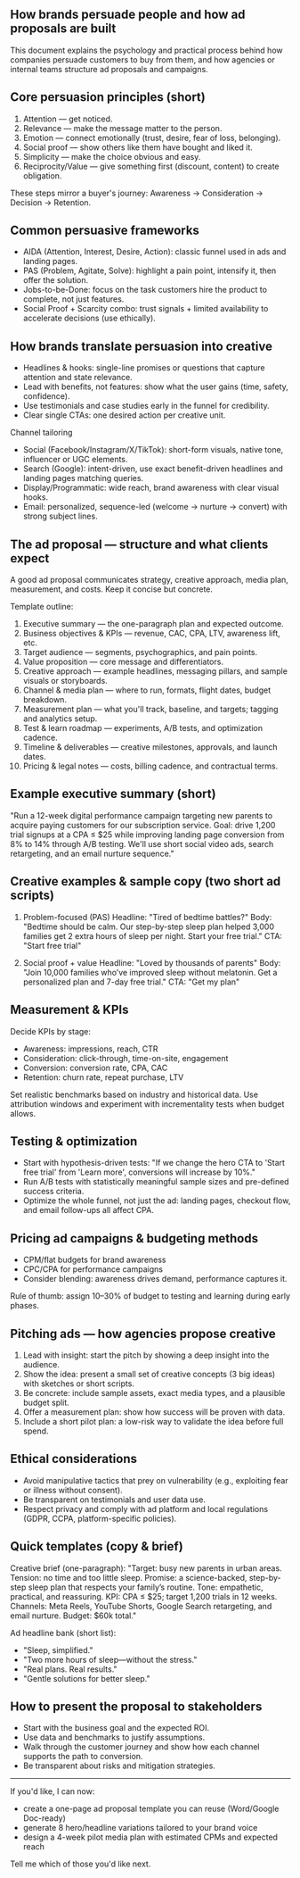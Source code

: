 ## How brands persuade people and how ad proposals are built

This document explains the psychology and practical process behind how companies persuade customers to buy from them, and how agencies or internal teams structure ad proposals and campaigns.

## Core persuasion principles (short)

1. Attention — get noticed.
2. Relevance — make the message matter to the person.
3. Emotion — connect emotionally (trust, desire, fear of loss, belonging).
4. Social proof — show others like them have bought and liked it.
5. Simplicity — make the choice obvious and easy.
6. Reciprocity/Value — give something first (discount, content) to create obligation.

These steps mirror a buyer's journey: Awareness → Consideration → Decision → Retention.

## Common persuasive frameworks

- AIDA (Attention, Interest, Desire, Action): classic funnel used in ads and landing pages.
- PAS (Problem, Agitate, Solve): highlight a pain point, intensify it, then offer the solution.
- Jobs-to-be-Done: focus on the task customers hire the product to complete, not just features.
- Social Proof + Scarcity combo: trust signals + limited availability to accelerate decisions (use ethically).

## How brands translate persuasion into creative

- Headlines & hooks: single-line promises or questions that capture attention and state relevance.
- Lead with benefits, not features: show what the user gains (time, safety, confidence).
- Use testimonials and case studies early in the funnel for credibility.
- Clear single CTAs: one desired action per creative unit.

Channel tailoring
- Social (Facebook/Instagram/X/TikTok): short-form visuals, native tone, influencer or UGC elements.
- Search (Google): intent-driven, use exact benefit-driven headlines and landing pages matching queries.
- Display/Programmatic: wide reach, brand awareness with clear visual hooks.
- Email: personalized, sequence-led (welcome → nurture → convert) with strong subject lines.

## The ad proposal — structure and what clients expect

A good ad proposal communicates strategy, creative approach, media plan, measurement, and costs. Keep it concise but concrete.

Template outline:
1. Executive summary — the one-paragraph plan and expected outcome.
2. Business objectives & KPIs — revenue, CAC, CPA, LTV, awareness lift, etc.
3. Target audience — segments, psychographics, and pain points.
4. Value proposition — core message and differentiators.
5. Creative approach — example headlines, messaging pillars, and sample visuals or storyboards.
6. Channel & media plan — where to run, formats, flight dates, budget breakdown.
7. Measurement plan — what you'll track, baseline, and targets; tagging and analytics setup.
8. Test & learn roadmap — experiments, A/B tests, and optimization cadence.
9. Timeline & deliverables — creative milestones, approvals, and launch dates.
10. Pricing & legal notes — costs, billing cadence, and contractual terms.

## Example executive summary (short)

"Run a 12-week digital performance campaign targeting new parents to acquire paying customers for our subscription service. Goal: drive 1,200 trial signups at a CPA ≤ $25 while improving landing page conversion from 8% to 14% through A/B testing. We'll use short social video ads, search retargeting, and an email nurture sequence." 

## Creative examples & sample copy (two short ad scripts)

1) Problem-focused (PAS)
Headline: "Tired of bedtime battles?"
Body: "Bedtime should be calm. Our step-by-step sleep plan helped 3,000 families get 2 extra hours of sleep per night. Start your free trial."
CTA: "Start free trial"

2) Social proof + value
Headline: "Loved by thousands of parents"
Body: "Join 10,000 families who’ve improved sleep without melatonin. Get a personalized plan and 7-day free trial."
CTA: "Get my plan"

## Measurement & KPIs

Decide KPIs by stage:
- Awareness: impressions, reach, CTR
- Consideration: click-through, time-on-site, engagement
- Conversion: conversion rate, CPA, CAC
- Retention: churn rate, repeat purchase, LTV

Set realistic benchmarks based on industry and historical data. Use attribution windows and experiment with incrementality tests when budget allows.

## Testing & optimization

- Start with hypothesis-driven tests: "If we change the hero CTA to 'Start free trial' from 'Learn more', conversions will increase by 10%."
- Run A/B tests with statistically meaningful sample sizes and pre-defined success criteria.
- Optimize the whole funnel, not just the ad: landing pages, checkout flow, and email follow-ups all affect CPA.

## Pricing ad campaigns & budgeting methods

- CPM/flat budgets for brand awareness
- CPC/CPA for performance campaigns
- Consider blending: awareness drives demand, performance captures it.

Rule of thumb: assign 10–30% of budget to testing and learning during early phases.

## Pitching ads — how agencies propose creative

1. Lead with insight: start the pitch by showing a deep insight into the audience.
2. Show the idea: present a small set of creative concepts (3 big ideas) with sketches or short scripts.
3. Be concrete: include sample assets, exact media types, and a plausible budget split.
4. Offer a measurement plan: show how success will be proven with data.
5. Include a short pilot plan: a low-risk way to validate the idea before full spend.

## Ethical considerations

- Avoid manipulative tactics that prey on vulnerability (e.g., exploiting fear or illness without consent).
- Be transparent on testimonials and user data use.
- Respect privacy and comply with ad platform and local regulations (GDPR, CCPA, platform-specific policies).

## Quick templates (copy & brief)

Creative brief (one-paragraph):
"Target: busy new parents in urban areas. Tension: no time and too little sleep. Promise: a science-backed, step-by-step sleep plan that respects your family’s routine. Tone: empathetic, practical, and reassuring. KPI: CPA ≤ $25; target 1,200 trials in 12 weeks. Channels: Meta Reels, YouTube Shorts, Google Search retargeting, and email nurture. Budget: $60k total."

Ad headline bank (short list):
- "Sleep, simplified."
- "Two more hours of sleep—without the stress." 
- "Real plans. Real results." 
- "Gentle solutions for better sleep."

## How to present the proposal to stakeholders

- Start with the business goal and the expected ROI.
- Use data and benchmarks to justify assumptions.
- Walk through the customer journey and show how each channel supports the path to conversion.
- Be transparent about risks and mitigation strategies.

---

If you'd like, I can now:
- create a one-page ad proposal template you can reuse (Word/Google Doc-ready)
- generate 8 hero/headline variations tailored to your brand voice
- design a 4-week pilot media plan with estimated CPMs and expected reach

Tell me which of those you'd like next.

